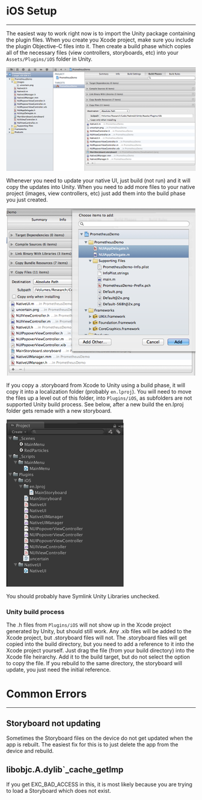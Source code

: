 iOS Setup
=========

***

The easiest way to work right now is to import the Unity package containing the plugin files.
When you create you Xcode project, make sure you include the plugin Objective-C files into it. Then 
create a build phase which copies all of the necessary files (view controllers, storyboards, etc) into
your `Assets/Plugins/iOS` folder in Unity. 

![Add a build phase](Screenshots/ios_native_buildphase.png)


Whenever you need to update your native UI, just build (not run) and it will copy the updates into 
Unity. When you need to add more files to your native project (images, view controllers, etc) just add 
them into the build phase you just created. 

![Add files to the build phase](Screenshots/ios_native_addfiles.png)


If you copy a .storyboard from Xcode to Unity using a build phase, it will copy it into a localization
 folder (probably `en.lproj`). You will need to move the files up a level out of this folder, into `Plugins/iOS`, as 
subfolders are not supported Unity build process. See below, after a new build the en.lproj folder gets remade with 
a new storyboard. 

![Replace the old storyboard](Screenshots/ios_unity_heirarchy.png)


You should probably have Symlink Unity Libraries unchecked. 


### Unity build process

The .h files from `Plugins/iOS` will not show up in the Xcode project generated by Unity, but should still work. 
Any .xib files will be added to the Xcode project, but .storyboard files will not. The .storyboard files will 
get copied into the build directory, but you need to add a reference to it into the Xcode project yourself. Just 
drag the file (from your build directory) into the Xcode file heirarchy. Add it to the build target, but do not 
select the option to copy the file. If you rebuild to the same directory, the storyboard will update, you just 
need the initial reference. 


Common Errors
=============

***

Storyboard not updating
-----------------------

Sometimes the Storyboard files on the device do not get updated when the app is rebuilt. The easiest fix for this is
to just delete the app from the device and rebuild. 


libobjc.A.dylib`_cache_getImp
-----------------------------

If you get EXC_BAD_ACCESS in this, it is most likely because you are trying to load a Storyboard which does not exist.



